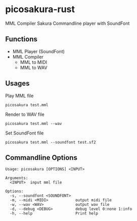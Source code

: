 # picosakura-rust

MML Compiler Sakura Commandline player with SoundFont

## Functions

- MML Player (SoundFont)
- MML Compiler
  - MML to MIDI
  - MML to WAV

## Usages

Play MML file

```
picosakura test.mml
```

Render to WAV file

```
picosakura test.mml --wav
```

Set SoundFont file

```
picosakura test.mml --soundfont test.sf2
```

## Commandline Options

```
Usage: picosakura [OPTIONS] <INPUT>

Arguments:
  <INPUT>  input mml file

Options:
  -s, --soundfont <SOUNDFONT>
  -m, --midi <MIDI>            output midi file
  -w, --wav <WAV>              output wav file
  -d, --debug <DEBUG>          debug level 0:none 1:info
  -h, --help                   Print help
```

